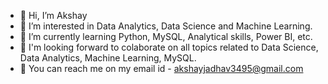 - 👋 Hi, I’m Akshay
- 👀 I’m interested in Data Analytics, Data Science and Machine Learning.  
- 🌱 I’m currently learning Python, MySQL, Analytical skills, Power BI, etc.  
- 💞️ I'm looking forward to colaborate on all topics related to Data Science, Data Analytics, Machine Learning, MySQL.
- 🚀 You can reach me on my email id - akshayjadhav3495@gmail.com 

<!---
akshay0814/akshay0814 is a ✨ special ✨ repository because its `README.md` (this file) appears on your GitHub profile.
You can click the Preview link to take a look at your changes.
--->

